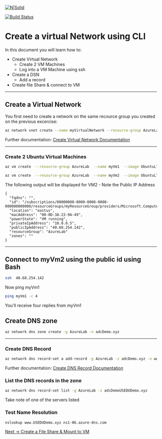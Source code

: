 [![N|Solid](https://cldup.com/dTxpPi9lDf.thumb.png)](https://nodesource.com/products/nsolid)

[![Build Status](https://travis-ci.org/joemccann/dillinger.svg?branch=master)](https://travis-ci.org/joemccann/dillinger)

# Create a virtual Network using CLI

In this document you will learn how to:

- Create  Virtual Network
  - Create 2 VM Machines
  - Log into a VM Machine using ssh
- Create a DSN
  - Add a record
- Create file Share & connect to VM

----

## Create a Virtual Network

You first need to create a network on the same recource group you created on the previous excercise:

```sh
az network vnet create --name myVirtualNetwork --resource-group AzureLab --subnet-name default
```
Further documentation:  [Create Virtual Network Documentation]

----

### Create 2 Ubuntu Virtual Machines

```sh
az vm create  --resource-group AzureLab  --name myVm1  --image UbuntuLTS --generate-ssh-keys --no-wait

az vm create  --resource-group AzureLab  --name myVm2  --image UbuntuLTS --generate-ssh-keys
```

The following output will be displayed for VM2 - Note the Public IP Address
~~~~~~~~~~
{
  "fqdns": "",
  "id": "/subscriptions/00000000-0000-0000-0000-000000000000/resourceGroups/myResourceGroup/providers/Microsoft.Compute/virtualMachines/Vm2",
  "location": "eastus",
  "macAddress": "00-0D-3A-23-9A-49",
  "powerState": "VM running",
  "privateIpAddress": "10.0.0.5",
  "publicIpAddress": "40.68.254.142",
  "resourceGroup": "AzureLab"
  "zones": ""
}
~~~~~~~~~~

----
## Connect to myVm2 using the public id using Bash

```sh
ssh  40.68.254.142
```

Now ping myVm1
```sh
ping myVm1 -c 4
```

You'll receive four replies from myVm1

## Create DNS zone

```sh
az network dns zone create -g AzureLab -n adcDemo.xyz
```
----

### Create DNS Record
```sh
az network dns record-set a add-record -g AzureLab -z adcDemo.xyz -n www -a 10.10.10.10
```
Further documentation: [Create DNS Record Documentation]

### List the DNS records in the zone

```sh
az network dns record-set list -g AzureLab -z adcDemoUSEDUDemo.xyz
```
Take note of one of the servers listed

### Test Name Resolution 
```sh
nslookup www.USEDUDemo.xyz ns1-06.azure-dns.com
```
[Next -> Create a File Share & Mount to VM]

[Create Virtual Network Documentation]: <https://docs.microsoft.com/en-us/azure/virtual-network/quick-create-portal>
[Create DNS Record Documentation]: <https://docs.microsoft.com/en-us/azure/dns/dns-getstarted-cli>
[Next -> Create a File Share & Mount to VM]:<https://github.com/MarchingBug/AzureFundamentals/blob/master/FileShare/CreateAFileShare.md>

